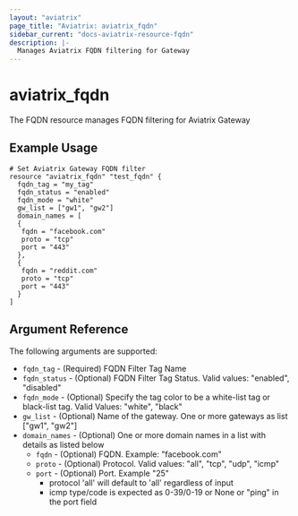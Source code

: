 ```yaml
---
layout: "aviatrix"
page_title: "Aviatrix: aviatrix_fqdn"
sidebar_current: "docs-aviatrix-resource-fqdn"
description: |-
  Manages Aviatrix FQDN filtering for Gateway
---
```


# aviatrix_fqdn

The FQDN resource manages FQDN filtering for Aviatrix Gateway

## Example Usage

```hcl
# Set Aviatrix Gateway FQDN filter
resource "aviatrix_fqdn" "test_fqdn" {
  fqdn_tag = "my_tag"
  fqdn_status = "enabled"
  fqdn_mode = "white"
  gw_list = ["gw1", "gw2"]
  domain_names = [
  {
   fqdn = "facebook.com"
   proto = "tcp"
   port = "443"
  },
  {
   fqdn = "reddit.com"
   proto = "tcp"
   port = "443"
  }
]

```

## Argument Reference

The following arguments are supported:

* `fqdn_tag` - (Required) FQDN Filter Tag Name
* `fqdn_status` - (Optional) FQDN Filter Tag Status. Valid values: "enabled", "disabled"
* `fqdn_mode` - (Optional) Specify the tag color to be a white-list tag or black-list tag. Valid Values: "white", "black"
* `gw_list` - (Optional) Name of the gateway. One or more gateways as list ["gw1", "gw2"]
* `domain_names` - (Optional) One or more domain names in a list with details as listed below
    * `fqdn` - (Optional) FQDN. Example: "facebook.com" 
    * `proto` - (Optional) Protocol. Valid values: "all", "tcp", "udp", "icmp" 
    * `port` - (Optional) Port. Example "25" 
        * protocol 'all' will default to 'all' regardless of input
        * icmp type/code is expected as 0-39/0-19 or None or "ping" in the port field
